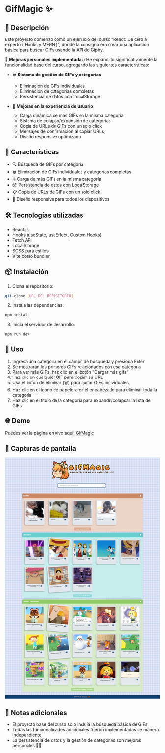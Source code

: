 # GifMagic ✨

## 📝 Descripción
Este proyecto comenzó como un ejercicio del curso "React: De cero a experto ( Hooks y MERN )", donde la consigna era crear una aplicación básica para buscar GIFs usando la API de Giphy. 

**🚀 Mejoras personales implementadas:**
He expandido significativamente la funcionalidad base del curso, agregando las siguientes características:

- 🗑️ **Sistema de gestión de GIFs y categorías**
  - Eliminación de GIFs individuales
  - Eliminación de categorías completas
  - Persistencia de datos con LocalStorage

- 🔄 **Mejoras en la experiencia de usuario**
  - Carga dinámica de más GIFs en la misma categoría
  - Sistema de colapso/expansión de categorías
  - Copia de URLs de GIFs con un solo click
  - Mensajes de confirmación al copiar URLs
  - Diseño responsive optimizado


## 🚀 Características
- 🔍 Búsqueda de GIFs por categoría
- 🗑️ Eliminación de GIFs individuales y categorías completas
- ➕ Carga de más GIFs en la misma categoría
- 📦 Persistencia de datos con LocalStorage
- 📋 Copia de URLs de GIFs con un solo click
- 📱 Diseño responsive para todos los dispositivos

## 🛠️ Tecnologías utilizadas
- React.js
- Hooks (useState, useEffect, Custom Hooks)
- Fetch API
- LocalStorage
- SCSS para estilos
- Vite como bundler

## 📦 Instalación
1. Clona el repositorio:
```bash
git clone [URL_DEL_REPOSITORIO]
```

2. Instala las dependencias:
```bash
npm install
```

3. Inicia el servidor de desarrollo:
```bash
npm run dev
```

## 🎯 Uso
1. Ingresa una categoría en el campo de búsqueda y presiona Enter
2. Se mostrarán los primeros GIFs relacionados con esa categoría
3. Para ver más GIFs, haz clic en el botón "Cargar más gifs"
4. Haz clic en cualquier GIF para copiar su URL
5. Usa el botón de eliminar (🗑️) para quitar GIFs individuales
6. Haz clic en el ícono de papelera en el encabezado para eliminar toda la categoría
7. Haz clic en el título de la categoría para expandir/colapsar la lista de GIFs

## 🌐 Demo
Puedes ver la página en vivo aquí: [GifMagic](https://gif-magic.vercel.app/)

## 📸 Capturas de pantalla
![Captura de la página](./public/assets/captura/captura_1.png)

## 📝 Notas adicionales


- El proyecto base del curso solo incluía la búsqueda básica de GIFs
- Todas las funcionalidades adicionales fueron implementadas de manera independiente
- La persistencia de datos y la gestión de categorías son mejoras personales 🍊🧡




  





